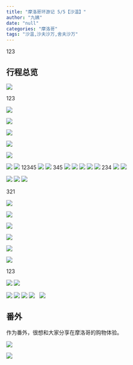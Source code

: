 ```yaml
---
title: "摩洛哥环游记 5/5【沙温】"
author: "九姨"
date: "null"
categories: "摩洛哥"
tags: "沙温,沙夫沙万,舍夫沙万"
---
```


123

## 行程总览

![](images/Screen-Shot-2019-07-27-at-16.46.03.png)

123

![](images/20190525_195752.jpg)

![](images/20190525_201123.jpg)

![](images/20190525_202428.jpg)

![](images/20190525_190501.jpg)

![](images/20190525_174629.jpg)


![](images/20190525_075440-e1564242693391.jpg) ![](images/20190525_080016.jpg)
12345
![](images/P1050728.jpg) ![](images/P1050737-2.jpg) 
345
![](images/P1050745-2.jpg) 
![](images/P1050789.jpg) 
![](images/P1050790-2.jpg) 
![](images/P1050791-2.jpg) 
![](images/P1050792-2.jpg)
234
![](images/20190525_093030.jpg) ![](images/20190525_094003.jpg)

![](images/P1050807-2.jpg) ![](images/P1050808.jpg) ![](images/P1050809.jpg) 

321

![](images/P1050810.jpg)

![](images/20190525_122550.jpg)

![](images/IMG_20190525_143635.jpg)

![](images/20190525_125159.jpg) 

![](images/20190525_130956.jpg) 

![](images/20190525_131723.jpg) 

123

![](images/20190525_132342.jpg) 
![](images/20190525_132617.jpg)

![](images/20190525_141906.jpg) 
![](images/20190525_132632.jpg) 
![](images/20190525_133519.jpg) 
![](images/20190525_133523.jpg)  
![](images/20190525_152318.jpg)

## 番外

作为番外，很想和大家分享在摩洛哥的购物体验。

![](images/IMG_20190525_145629.jpg)

![](images/20190526_192808.jpg)
